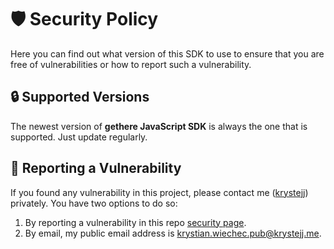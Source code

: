 # 🛡️ Security Policy

Here you can find out what version of this SDK to use to ensure that you are free of vulnerabilities or how to report such a vulnerability.

## 🔒 Supported Versions

The newest version of **gethere JavaScript SDK** is always the one that is supported. Just update regularly.

## 📝 Reporting a Vulnerability

If you found any vulnerability in this project, please contact me ([krystejj](https://github.com/krystejj)) privately. You have two options to do so:

1. By reporting a vulnerability in this repo [security page](https://github.com/gethere/gethere-sdk-js/security).
2. By email, my public email address is <krystian.wiechec.pub@krystejj.me>.
